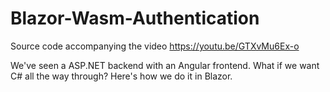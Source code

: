 # Blazor-Wasm-Authentication
Source code accompanying the video https://youtu.be/GTXvMu6Ex-o

We've seen a ASP.NET backend with an Angular frontend. What if we want C# all the way through? Here's how we do it in Blazor.
